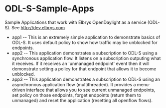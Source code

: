 # ODL-S-Sample-Apps
Sample Applications that work with Elbrys OpenDaylight as a service (ODL-S).  See http://dev.elbrys.com

* app1 -- This is an extremely simple application to demonstrate basics of ODL-S.  It uses default policy to show how traffic may be unblocked for endpoints.
* app2 -- This application demonstrates a subscription to ODL-S using a synchronous application flow.  It listens on a subscription outputing what it receives.  If it receives an 'unmanaged endpoint' event then it will demonstrate setting a policy for that endpoint that allows it to become unblocked.
* app3 -- This application demonstrates a subscription to ODL-S using an asynchronous application flow (multithreaded).  It provides a menu-driven interface that allows you to see current unmanaged endpoints, set policy on those endpoints, forget endpoints (return them to unmanaged) and reset the application (resetting all openflow flows).
